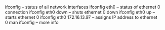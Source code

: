 ifconfig – status of all network interfaces
ifconfig eth0 – status of ethernet 0 connection
ifconfig eth0 down – shuts ethernet 0 down
ifconfig eth0 up – starts ethernet 0
ifconfig eth0 172.16.13.97 – assigns IP address to ethernet 0
man ifconfig – more info
